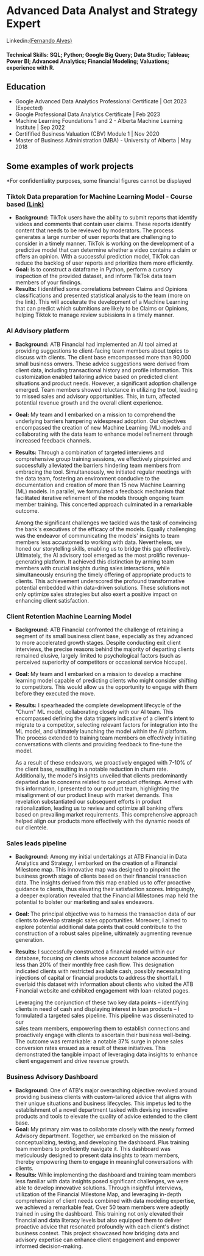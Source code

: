 # Advanced Data Analyst and Strategy Expert

Linkedin:[(Fernando Alves)](https://www.linkedin.com/in/fhalves/)

#### Technical Skills: SQL; Python; Google Big Query; Data Studio; Tableau; Power BI; Advanced Analytics; Financial Modeling; Valuations; experience with R.

## Education
- Google Advanced Data Analytics Professional Certificate | Oct 2023 (Expected)
- Google Professional Data Analytics Certificate | Feb 2023
- Machine Learning Foundations 1 and 2 - Alberta Machine Learning Institute | Sep 2022
- Certifified Business Valuation (CBV) Module 1 | Nov 2020
- Master of Business Administration (MBA) - University of Alberta | May 2018


## Some examples of work projects 
*For confidentiality purposes, some financial figures cannot be displayed  
###  Tiktok Data preparation for Machine Learning Model - Course based [(Link)](https://github.com/FernandoAlves92/Portfolio/blob/bd8ef2c1ddadd6f69a961868a4625c6a0aa14a3e/Activity_Course%202%20TikTok%20project%20lab%20(1).md)
- **Background:** TikTok users have the ability to submit reports that identify videos and comments that contain user claims. These reports identify content that needs to be reviewed by moderators. The process generates a large number of user reports that are challenging to consider in a timely manner.
TikTok is working on the development of a predictive model that can determine whether a video contains a claim or offers an opinion. With a successful prediction model, TikTok can reduce the backlog of user reports and prioritize them more efficiently.
- **Goal:** Is to construct a dataframe in Python, perform a cursory inspection of the provided dataset, and inform TikTok data team members of your findings.
- **Results:** I identified some correlations between Claims and Opinions classifications and presented statistical analysis to the team (more on the link). This will accelerate the development of a Machine Learning that can predict which submitions are likely to be Claims or Opinions, helping Tiktok to manage review subissions in a timely manner. 

###  AI Advisory platform
- **Background:** ATB Financial had implemented an AI tool aimed at providing suggestions to client-facing team members about topics to discuss with clients. The client base emcompassed more than 90,000 small business onwers. These advice suggestions were derived from client data, including transactional history and profile information. This customization enabled tailoring advice based on predicted client situations and product needs. However, a significant adoption challenge emerged. Team members showed reluctance in utilizing the tool, leading to missed sales and advisory opportunities. This, in turn, affected potential revenue growth and the overall client experience.
- **Goal:** My team and I embarked on a mission to comprehend the underlying barriers hampering widespread adoption. Our objectives encompassed the creation of new Machine Learning (ML) models and collaborating with the data team to enhance model refinement through increased feedback channels.
- **Results:** Through a combination of targeted interviews and comprehensive group training sessions, we effectively pinpointed and successfully alleviated the barriers hindering team members from embracing the tool. Simultaneously, we initiated regular meetings with the data team, fostering an environment conducive to the documentation and creation of more than 15 new Machine Learning (ML) models. In parallel, we formulated a feedback mechanism that facilitated iterative refinement of the models through ongoing team member training. This concerted approach culminated in a remarkable outcome.

  Among the significant challenges we tackled was the task of convincing the bank's executives of the efficacy of the models. Equally challenging was the endeavor of communicating the models' insights to team members less   accustomed to working with data. Nevertheless, we honed our storytelling skills, enabling us to bridge this gap effectively. Ultimately, the AI advisory tool emerged as the most prolific revenue-generating platform. It    achieved this distinction by arming team members with crucial insights during sales interactions, while simultaneously ensuring the timely offering of appropriate products to clients. This achievement underscored the      profound transformative potential embedded within data-driven solutions. These solutions not only optimize sales strategies but also exert a positive impact on enhancing client satisfaction.

###  Client Retention Machine Learning Model
- **Background:** ATB Financial confronted the challenge of retaining a segment of its small business client base, especially as they advanced to more accelerated growth stages. Despite conducting exit client interviews, the precise reasons behind the majority of departing clients remained elusive, largely limited to psychological factors (such as perceived superiority of competitors or occasional service hiccups).
- **Goal:**  My team and I embarked on a mission to develop a machine learning model capable of predicting clients who might consider shifting to competitors. This would allow us the opportunity to engage with them before they executed the move.
- **Results:**  I spearheaded the complete development lifecycle of the "Churn" ML model, collaborating closely with our AI team. This encompassed defining the data triggers indicative of a client's intent to migrate to a competitor, selecting relevant factors for integration into the ML model, and ultimately launching the model within the AI platform. The process extended to training team members on effectively initiating conversations with clients and providing feedback to fine-tune the model.

  As a result of these endeavors, we proactively engaged with 7-10% of the client base, resulting in a notable reduction in churn rate. Additionally, the model's insights unveiled that clients predominantly departed due     to concerns related to our product offerings. Armed with this information, I presented to our product team, highlighting the misalignment of our product lineup with market demands. This revelation substantiated our        subsequent efforts in product rationalization, leading us to review and optimize all banking offers based on prevailing market requirements. This comprehensive approach helped align our products more effectively with      the dynamic needs of our clientele.

###  Sales leads pipeline
- **Background:** Among my initial undertakings at ATB Financial in Data Analytics and Strategy, I embarked on the creation of a Financial Milestone map. This innovative map was designed to pinpoint the business growth stage of clients based on their financial transaction data. The insights derived from this map enabled us to offer proactive guidance to clients, thus elevating their satisfaction scores. Intriguingly, a deeper exploration revealed that the Financial Milestones map held the potential to bolster our marketing and sales endeavors.
- **Goal:** The principal objective was to harness the transaction data of our clients to develop strategic sales opportunities. Moreover, I aimed to explore potential additional data points that could contribute to the construction of a robust sales pipeline, ultimately augmenting revenue generation.
- **Results:** I successfully constructed a financial model within our database, focusing on clients whose account balance accounted for less than 20% of their monthly free cash flow. This designation indicated clients with restricted available cash, possibly necessitating injections of capital or financial products to address the shortfall. I overlaid this dataset with information about clients who visited the ATB Financial website and exhibited engagement with loan-related pages.

  Leveraging the conjunction of these two key data points – identifying clients in need of cash and displaying interest in loan products – I formulated a targeted sales pipeline. This pipeline was disseminated to our   
  sales team members, empowering them to establish connections and proactively engage with clients to ascertain their business well-being. The outcome was remarkable: a notable 37% surge in phone sales conversion rates 
  ensued as a result of these initiatives. This demonstrated the tangible impact of leveraging data insights to enhance client engagement and drive revenue growth.

###  Business Advisory Dashboard
- **Background:** One of ATB's major overarching objective revolved around providing business clients with custom-tailored advice that aligns with their unique situations and business lifecycles. This impetus led to the establishment of a novel department tasked with devising innovative products and tools to elevate the quality of advice extended to the client base.
- **Goal:** My primary aim was to collaborate closely with the newly formed Advisory department. Together, we embarked on the mission of conceptualizing, testing, and  developing the dashboard. Plus training team members to proficiently navigate it. This dashboard was meticulously designed to present data insights to team members, thereby empowering them to engage in meaningful conversations with clients.
- **Results:** While implementing the dashboard and training team members less familiar with data insights posed significant challenges, we were able to develop innovative solutions. Through insightful interviews, utilization of the Financial Milestone Map, and leveraging in-depth comprehension of client needs combined with data modeling expertise, we achieved a remarkable feat. Over 50 team members were adeptly trained in using the dashboard. This training not only elevated their financial and data literacy levels but also equipped them to deliver proactive advice that resonated profoundly with each client's distinct business context. This project showcased how bridging data and advisory expertise can enhance client engagement and empower informed decision-making.

